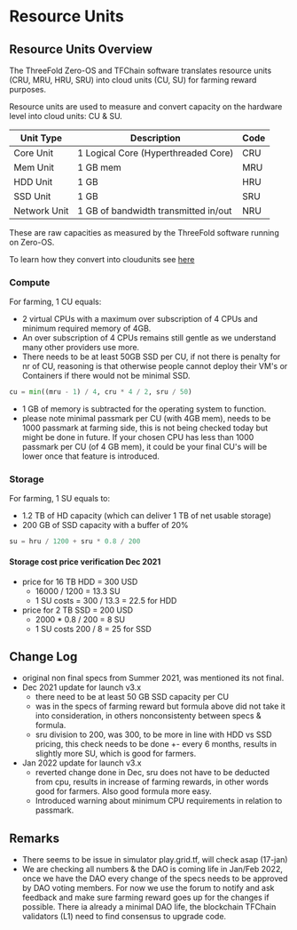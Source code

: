 
<h1> Resource Units </h1>



## Resource Units Overview

The ThreeFold Zero-OS and TFChain software translates resource units (CRU, MRU, HRU, SRU) into cloud units (CU, SU) for farming reward purposes.

Resource units are used to measure and convert capacity on the hardware level into cloud units: CU & SU.


| Unit Type    | Description                          | Code |
| ------------ | ------------------------------------ | ---- |
| Core Unit    | 1 Logical Core (Hyperthreaded Core)  | CRU  |
| Mem Unit     | 1 GB mem                             | MRU  |
| HDD Unit     | 1 GB                                | HRU  |
| SSD Unit     | 1 GB                                 | SRU  |
| Network Unit | 1 GB of bandwidth transmitted in/out | NRU  |

These are raw capacities as measured by the ThreeFold software running on Zero-OS.

To learn how they convert into cloudunits see [here](./resourceunits_advanced.md)

### Compute

For farming, 1 CU equals:

- 2 virtual CPUs with a maximum over subscription of 4 CPUs and minimum required memory of 4GB. 
- An over subscription of 4 CPUs remains still gentle as we understand many other providers use more.
- There needs to be at least 50GB SSD per CU, if not there is penalty for nr of CU, reasoning is that otherwise people cannot deploy their VM's or Containers if there would not be minimal SSD.

```python
cu = min((mru - 1) / 4, cru * 4 / 2, sru / 50)
```

- 1 GB of memory is subtracted for the operating system to function.
- please note minimal passmark per CU (with 4GB mem), needs to be 1000 passmark at farming side, this is not being checked today but might be done in future. If your chosen CPU has less than 1000 passmark per CU (of 4 GB mem), it could be your final CU's will be lower once that feature is introduced.


<!-- > NOTE 17 Jan: some possible abuse has been found, we will do research how to adjust calculations to avoid this.  -->


### Storage

For farming, 1 SU equals to:
- 1.2 TB of HD capacity (which can deliver 1 TB of net usable storage) 
- 200 GB of SSD capacity with a buffer of 20%

```python
su = hru / 1200 + sru * 0.8 / 200
```

#### Storage cost price verification Dec 2021

- price for 16 TB HDD = 300 USD
  - 16000 / 1200 = 13.3 SU
  - 1 SU costs = 300 / 13.3 = 22.5 for HDD
- price for 2 TB SSD = 200 USD
  - 2000 * 0.8 / 200 = 8 SU
  - 1 SU costs 200 / 8 = 25 for SSD


<!-- !!!include:staking_farmed_tft -->

## Change Log

- original non final specs from Summer 2021, was mentioned its not final.
- Dec 2021 update for launch v3.x
  - there need to be at least 50 GB SSD capacity per CU
  - was in the specs of farming reward but formula above did not take it into consideration, in others nonconsistenty between specs & formula.
  - sru division to 200, was 300, to be more in line with HDD vs SSD pricing, this check needs to be done +- every 6 months, results in slightly more SU, which is good for farmers.
- Jan 2022 update for launch v3.x
  - reverted change done in Dec, sru does not have to be deducted from cpu, results in increase of farming rewards, in other words good for farmers. Also good formula more easy.
  - Introduced warning about minimum CPU requirements in relation to passmark.
  
## Remarks

- There seems to be issue in simulator play.grid.tf, will check asap (17-jan)
- We are checking all numbers & the DAO is coming life in Jan/Feb 2022, once we have the DAO every change of the specs needs to be approved by DAO voting members. For now we use the forum to notify and ask feedback and make sure farming reward goes up for the changes if possible. There ia already a minimal DAO life, the blockchain TFChain validators (L1) need to find consensus to upgrade code. 
